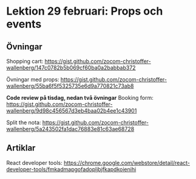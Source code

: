 # Lektion 29 februari: Props och events

## Övningar

Shopping cart: https://gist.github.com/zocom-christoffer-wallenberg/147c0782b5b069cf60ba0a2babbab372

Övningar med props: https://gist.github.com/zocom-christoffer-wallenberg/55ba6f5f5325735e6d9a770821c73ab8

**Code review på tisdag, nedan två övningar**
Booking form: https://gist.github.com/zocom-christoffer-wallenberg/9d98c456567d3eb4baa02b4ee1c43901

Split the nota: https://gist.github.com/zocom-christoffer-wallenberg/5a243502fa1dac76883e81c63ae68728

## Artiklar

React developer tools: https://chrome.google.com/webstore/detail/react-developer-tools/fmkadmapgofadopljbjfkapdkoienihi
